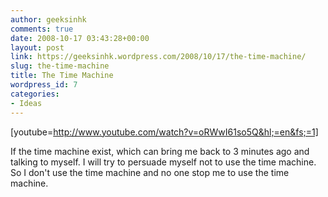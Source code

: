 ```yaml
---
author: geeksinhk
comments: true
date: 2008-10-17 03:43:28+00:00
layout: post
link: https://geeksinhk.wordpress.com/2008/10/17/the-time-machine/
slug: the-time-machine
title: The Time Machine
wordpress_id: 7
categories:
- Ideas
---
```


[youtube=http://www.youtube.com/watch?v=oRWwI61so5Q&hl;=en&fs;=1]

If the time machine exist, which can bring me back to 3 minutes ago and talking to myself.
I will try to persuade myself not to use the time machine.
So I don't use the time machine and no one stop me to use the time machine.
